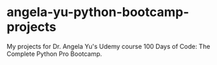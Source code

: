 # angela-yu-python-bootcamp-projects
My projects for Dr. Angela Yu's Udemy course 100 Days of Code: The Complete Python Pro Bootcamp. 
